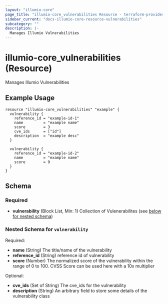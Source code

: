 ```yaml
---
layout: "illumio-core"
page_title: "illumio-core_vulnerabilities Resource - terraform-provider-illumio-core"
sidebar_current: "docs-illumio-core-resource-vulnerabilities"
subcategory: ""
description: |-
  Manages Illumio Vulnerabilities
---
```


# illumio-core_vulnerabilities (Resource)

Manages Illumio Vulnerabilities

Example Usage
------------

```hcl
resource "illumio-core_vulnerabilities" "example" {
  vulnerability {
    reference_id = "example-id-1"
    name         = "example name"
    score        = 3
    cve_ids      = ["id"]
    description  = "example desc"
  }

  vulnerability {
    reference_id = "example-id-2"
    name         = "example name"
    score        = 9
  }
}
```

## Schema

### Required

- **vulnerability** (Block List, Min: 1) Collection of Vulenerabilites (see [below for nested schema](#nestedblock--vulnerability))

<a id="nestedblock--vulnerability"></a>
### Nested Schema for `vulnerability`

Required:

- **name** (String) The title/name of the vulnerability
- **reference_id** (String) reference id of vulnerability
- **score** (Number) The normalized score of the vulnerability within the range of 0 to 100. CVSS Score can be used here with a 10x multiplier

Optional:

- **cve_ids** (Set of String) The cve_ids for the vulnerability
- **description** (String) An arbitrary field to store some details of the vulnerability class


